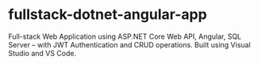 # fullstack-dotnet-angular-app
Full-stack Web Application using ASP.NET Core Web API, Angular, SQL Server – with JWT Authentication and CRUD operations. Built using Visual Studio and VS Code.
